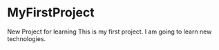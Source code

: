 # MyFirstProject
New Project for learning
This is my first project. I am going to learn new technologies.
